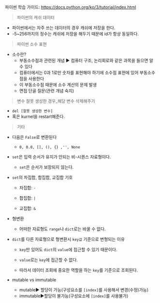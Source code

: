 파이썬 학습 가이드: https://docs.python.org/ko/3/tutorial/index.html 



> 파이썬의 캐쉬 데이터

* 파이썬에서는 자주 쓰는 데이터의 경우 캐쉬에 저장을 한다.
* -5~256까지의 정수는 캐쉬에 저장을 해두기 때문에 id가 항상 동일하다.




> 파이썬 소수 표현

* 소수란?
  * 부동소수점과 관련된 개념 ▶ 컴퓨터 구조, 논리회로와 같은 과목을 들으면 알 수 있다
  * 컴퓨터에서는 0과 1로만 숫자를 표현해야 하기에 소수점 표현에 있어 부동소수점을 사용한다
  * 이 부동소수점 때문에 소수 계산의 문제 발생
  * 면접 단골 질문(관련 개념 숙지)




> 변수 잘못 생성한 경우_해당 변수 삭제해주기

* `del [잘못 생성한 변수]`
* 혹은 kurnel을 restart해준다. 




> 기타

* 다음은 `False`로 변환된다
  * `0, 0.0, [], (), {} ,'', None`

    


* `set`은 입력 순서가 유지가 안되는 비-시퀀스 자료형이다.


  * `set`은 순서가 보장되지 않는다.

    


* `set`의 차집합, 합집합, 교집합 기호


  * 차집합: `-`

  * 합집합: `|`

  * 교집합: `&`

    

* 형변환

  * 어떠한 자료형도 `range`나 `dict`로는 바꿀 수 없다.



* `dict`를 다른 자료형으로 형변환시 `key값` 기준으로 변형되는 이유

  * `key`만 있어도 `dict`의 `value`에 접근할 수 있기 때문이다.

  * `value`로는 `key`에 접근할 수 없다.

  * 따라서 데이터 조회에 중요한 역할을 하는 `key`를 기준으로 조회된다.

    


* mutable vs immutable

  * mutable▶ 할당이 가능(구성요소를 `[index]`를 사용해서 변경(수정)가능)
  * immutable▶할당이 불가능(구성요소에 `[index]`를 사용불가)